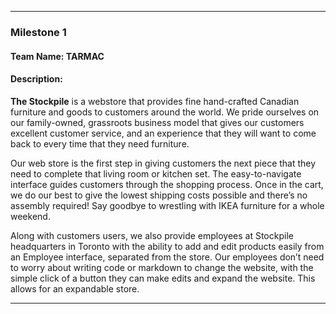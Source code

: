 ***
### Milestone 1
#### Team Name: TARMAC
#### Description:
__The Stockpile__ is a webstore that provides fine hand-crafted Canadian furniture and goods to customers around the world.  We pride ourselves on our family-owned, grassroots business model that gives our customers excellent customer service, and an experience that they will want to come back to every time that they need furniture.

Our web store is the first step in giving customers the next piece that they need to complete that living room or kitchen set.  The easy-to-navigate interface guides customers through the shopping process.  Once in the cart, we do our best to give the lowest shipping costs possible and there’s no assembly required!  Say goodbye to wrestling with IKEA furniture for a whole weekend.

Along with customers users, we also provide employees at Stockpile headquarters in Toronto with the ability to add and edit products easily from an Employee interface, separated from the store.  Our employees don’t need to worry about writing code or markdown to change the website, with the simple click of a button they can make edits and expand the website.  This allows for an expandable store.
***

